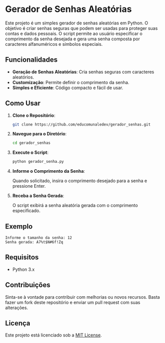 # Gerador de Senhas Aleatórias

Este projeto é um simples gerador de senhas aleatórias em Python. O objetivo é criar senhas seguras que podem ser usadas para proteger suas contas e dados pessoais. O script permite ao usuário especificar o comprimento da senha desejada e gera uma senha composta por caracteres alfanuméricos e símbolos especiais.

## Funcionalidades

- **Geração de Senhas Aleatórias**: Cria senhas seguras com caracteres aleatórios.
- **Customização**: Permite definir o comprimento da senha.
- **Simples e Eficiente**: Código compacto e fácil de usar.

## Como Usar

1. **Clone o Repositório**:

   ```bash
   git clone https://github.com/educomunaledev/gerador_senhas.git
   ```

2. **Navegue para o Diretório**:

   ```bash
   cd gerador_senhas
   ```

3. **Execute o Script**:

   ```bash
   python gerador_senha.py
   ```

4. **Informe o Comprimento da Senha**:

   Quando solicitado, insira o comprimento desejado para a senha e pressione Enter.

5. **Receba a Senha Gerada**:

   O script exibirá a senha aleatória gerada com o comprimento especificado.

## Exemplo

```plaintext
Informe o tamanho da senha: 12
Senha gerada: A7%t$N#6f!Zq
```

## Requisitos

- Python 3.x

## Contribuições

Sinta-se à vontade para contribuir com melhorias ou novos recursos. Basta fazer um fork deste repositório e enviar um pull request com suas alterações.

## Licença

Este projeto está licenciado sob a [MIT License](LICENSE).
